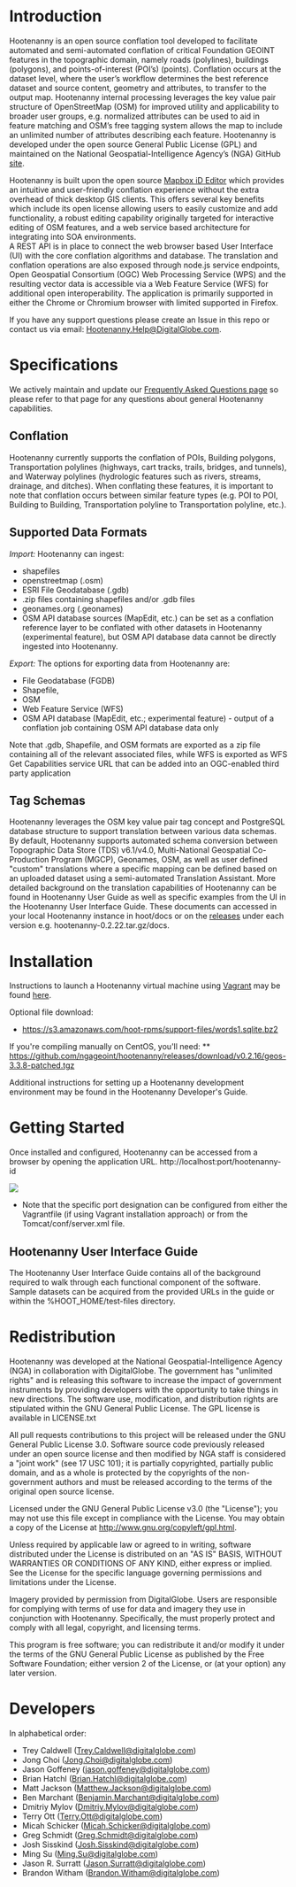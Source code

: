 # Introduction

Hootenanny is an open source conflation tool developed to facilitate automated and semi-automated conflation 
of critical Foundation GEOINT features in the topographic domain, namely roads (polylines), buildings (polygons), 
and points-of-interest (POI’s) (points). Conflation occurs at the dataset level, where the user’s workflow 
determines the best reference dataset and source content, geometry and attributes, to transfer to the output map. 
Hootenanny internal processing leverages the key value pair structure of OpenStreetMap (OSM) for improved utility 
and applicability to broader user groups, e.g. normalized attributes can be used to aid in feature matching and OSM’s 
free tagging system allows the map to include an unlimited number of attributes describing each feature.  Hootenanny 
is developed under the open source General Public License (GPL) and maintained on the National Geospatial-Intelligence 
Agency’s (NGA) GitHub [site](https://github.com/ngageoint/hootenanny).

Hootenanny is built upon the open source [Mapbox iD Editor](https://github.com/openstreetmap/iD) which provides an intuitive 
and user-friendly conflation experience without the extra overhead of thick desktop GIS clients. This offers several key 
benefits which include its open license allowing users to easily customize and add functionality, a robust editing capability 
originally targeted for interactive editing of OSM features, and a web service based architecture for integrating into SOA environments.  
A REST API is in place to connect the web browser based User Interface (UI) with the core conflation algorithms and database. 
The translation and conflation operations are also exposed through node.js service endpoints, Open Geospatial Consortium (OGC) 
Web Processing Service (WPS) and the resulting vector data is accessible via a Web Feature Service (WFS) for additional open 
interoperability. The application is primarily supported in either the Chrome or Chromium browser with limited supported in Firefox.  

If you have any support questions please create an Issue in this repo or contact us via email: Hootenanny.Help@DigitalGlobe.com.

# Specifications

We actively maintain and update our [Frequently Asked Questions page](https://github.com/ngageoint/hootenanny/wiki/Frequently-Asked-Questions) 
so please refer to that page for any questions about general Hootenanny capabilities.

## Conflation
Hootenanny currently supports the conflation of POIs, Building polygons, Transportation polylines (highways, cart tracks, trails, bridges, 
and tunnels), and Waterway polylines (hydrologic features such as rivers, streams, drainage, and ditches).   When conflating these features, 
it is important to note that conflation occurs between similar feature types (e.g. POI to POI, Building to Building, Transportation 
polyline to Transportation polyline, etc.).

## Supported Data Formats
_Import:_ Hootenanny can ingest:
* shapefiles
* openstreetmap (.osm)
* ESRI File Geodatabase (.gdb)
* .zip files containing shapefiles and/or .gdb files
* geonames.org (.geonames)
* OSM API database sources (MapEdit, etc.) can be set as a conflation reference layer to be 
conflated with other datasets in Hootenanny (experimental feature), but OSM API database data 
cannot be directly ingested into Hootenanny.

_Export:_ The options for exporting data from Hootenanny are: 
* File Geodatabase (FGDB)
* Shapefile, 
* OSM
* Web Feature Service (WFS)
* OSM API database (MapEdit, etc.; experimental feature) - output of a conflation job containing 
OSM API database data only

Note that .gdb, Shapefile, and OSM formats are exported as a zip file containing all of the relevant 
associated files, while WFS is exported as WFS Get Capabilities service URL that can be added into an OGC-enabled third party application

## Tag Schemas
Hootenanny leverages the OSM key value pair tag concept and PostgreSQL database structure to support translation between various 
data schemas.  By default, Hootenanny supports automated schema conversion between Topographic Data Store (TDS) v6.1/v4.0, 
Multi-National Geospatial Co-Production Program (MGCP), Geonames, OSM, as well as user defined "custom" translations where a 
specific mapping can be defined based on an uploaded dataset using a semi-automated Translation Assistant.  More detailed 
background on the translation capabilities of Hootenanny can be found in Hootenanny User Guide as well as specific examples 
from the UI in the Hootenanny User Interface Guide. These documents can accessed in your local Hootenanny instance in hoot/docs 
or on the [releases](https://github.com/ngageoint/hootenanny/releases) under each version e.g. hootenanny-0.2.22.tar.gz/docs. 

# Installation
Instructions to launch a Hootenanny virtual machine using [Vagrant](https://www.vagrantup.com/) may
be found [here](https://github.com/ngageoint/hootenanny/blob/master/VAGRANT.md).

Optional file download:
* https://s3.amazonaws.com/hoot-rpms/support-files/words1.sqlite.bz2

If you're compiling manually on CentOS, you'll need:
** https://github.com/ngageoint/hootenanny/releases/download/v0.2.16/geos-3.3.8-patched.tgz

Additional instructions for setting up a Hootenanny development environment may be found in the Hootenanny
Developer's Guide.

# Getting Started
Once installed and configured, Hootenanny can be accessed from a browser by opening the application URL.  http://localhost:port/hootenanny-id

![](https://cloud.githubusercontent.com/assets/7560096/11984226/6ed7b6ae-a96e-11e5-9470-dc1f987f0b7a.png)

* Note that the specific port designation can be configured from either the Vagrantfile (if using Vagrant installation approach) or from the Tomcat/conf/server.xml file.  

## Hootenanny User Interface Guide
The Hootenanny User Interface Guide contains all of the background required to walk through each functional 
component of the software.  Sample datasets can be acquired from the provided URLs in the guide or within the 
%HOOT_HOME/test-files directory.

# Redistribution

Hootenanny was developed at the National Geospatial-Intelligence Agency (NGA) in collaboration with DigitalGlobe.  The government has "unlimited rights" and is releasing this software to increase the impact of government instruments by providing developers with the opportunity to take things in new directions. The software use, modification, and distribution rights are stipulated within the GNU General Public License. The GPL license is available in LICENSE.txt

All pull requests contributions to this project will be released under the GNU General Public License 3.0. Software source code previously released under an open source license and then modified by NGA staff is considered a "joint work" (see 17 USC 101); it is partially copyrighted, partially public domain, and as a whole is protected by the copyrights of the non-government authors and must be released according to the terms of the original open source license.

Licensed under the GNU General Public License v3.0 (the "License"); you may not use this file except in compliance with the License. You may obtain a copy of the License at http://www.gnu.org/copyleft/gpl.html.

Unless required by applicable law or agreed to in writing, software distributed under the License is distributed on an "AS IS" BASIS, WITHOUT WARRANTIES OR CONDITIONS OF ANY KIND, either express or implied. See the License for the specific language governing permissions and limitations under the License.

Imagery provided by permission from DigitalGlobe. Users are responsible for complying with terms of use for data and imagery they use in conjunction with Hootenanny. Specifically, the must properly protect and comply with all legal, copyright, and licensing terms.

This program is free software; you can redistribute it and/or modify it under the terms of the GNU General Public License as published by the Free Software Foundation; either version 2 of the License, or (at your option) any later version.

# Developers

In alphabetical order:

* Trey Caldwell (Trey.Caldwell@digitalglobe.com)
* Jong Choi (Jong.Choi@digitalglobe.com)
* Jason Goffeney (jason.goffeney@digitalglobe.com)
* Brian Hatchl (Brian.Hatchl@digitalglobe.com)
* Matt Jackson (Matthew.Jackson@digitalglobe.com)
* Ben Marchant (Benjamin.Marchant@digitalglobe.com)
* Dmitriy Mylov (Dmitriy.Mylov@digitalglobe.com)
* Terry Ott (Terry.Ott@digitalglobe.com)
* Micah Schicker (Micah.Schicker@digitalglobe.com)
* Greg Schmidt (Greg.Schmidt@digitalglobe.com)
* Josh Sisskind (Josh.Sisskind@digitalglobe.com)
* Ming Su (Ming.Su@digitalglobe.com)
* Jason R. Surratt (Jason.Surratt@digitalglobe.com)
* Brandon Witham (Brandon.Witham@digitalglobe.com)
